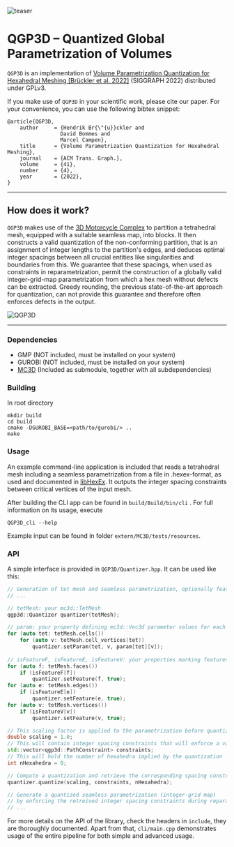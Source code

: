 ![teaser](https://user-images.githubusercontent.com/38473042/167678103-ce292271-4962-4726-98c0-ea6cf376eb98.png)

# QGP3D – Quantized Global Parametrization of Volumes

`QGP3D` is an implementation of [Volume Parametrization Quantization for Hexahedral Meshing \[Brückler et al. 2022\]](http://graphics.cs.uos.de/papers/Volume_Parametrization_Quantization-SIGGRAPH2022.pdf) (SIGGRAPH 2022) distributed under GPLv3.

If you make use of `QGP3D` in your scientific work, please cite our paper. For your convenience,
you can use the following bibtex snippet:

    @article{QGP3D,
        author     = {Hendrik Br{\"{u}}ckler and
                     David Bommes and
                     Marcel Campen},
        title      = {Volume Parametrization Quantization for Hexahedral Meshing},
        journal    = {ACM Trans. Graph.},
        volume     = {41},
        number     = {4},
        year       = {2022},
    }

***

## How does it work?

`QGP3D` makes use of the [3D Motorcycle Complex](https://github.com/HendrikBrueckler/MC3D) to partition a tetrahedral mesh, equipped with a suitable seamless map, into blocks.
It then constructs a valid quantization of the non-conforming partition, that is an assignment of integer lengths to the partition's edges, and deduces optimal integer spacings
between all crucial entities like singularities and boundaries from this.
We guarantee that these spacings, when used as constraints in reparametrization, permit the construction of a globally valid integer-grid-map parametrization
from which a hex mesh without defects can be extracted. Greedy rounding, the previous state-of-the-art approach for quantization, can not provide this guarantee and
therefore often enforces defects in the output.

![QGP3D](https://user-images.githubusercontent.com/38473042/167678775-2de020fd-1527-4e43-9350-fab9e6482ef2.png)


***

### Dependencies
- GMP (NOT included, must be installed on your system)
- GUROBI (NOT included, must be installed on your system)
- [MC3D](https://github.com/HendrikBrueckler/MC3D) (Included as submodule, together with all subdependencies)

### Building
In root directory

    mkdir build
    cd build
    cmake -DGUROBI_BASE=<path/to/gurobi/> ..
    make

### Usage
An example command-line application is included that reads a tetrahedral mesh including a seamless parametrization from a file in .hexex-format, as used and documented in [libHexEx](https://www.graphics.rwth-aachen.de/software/libHexEx/).
It outputs the integer spacing constraints between critical vertices of the input mesh.

After building the CLI app can be found in ```build/Build/bin/cli``` .
For full information on its usage, execute

    QGP3D_cli --help

Example input can be found in folder ```extern/MC3D/tests/resources```.

### API
A simple interface is provided in ```QGP3D/Quantizer.hpp```.
It can be used like this:

```cpp
// Generation of tet mesh and seamless parametrization, optionally feature markers
// ...

// tetMesh: your mc3d::TetMesh
qgp3d::Quantizer quantizer(tetMesh);

// param: your property defining mc3d::Vec3d parameter values for each tet-vertex-pair
for (auto tet: tetMesh.cells())
    for (auto v: tetMesh.cell_vertices(tet))
        quantizer.setParam(tet, v, param[tet][v]);
        
// isFeatureF, isFeatureE, isFeatureV: your properties marking features
for (auto f: tetMesh.faces())
    if (isFeatureF[f])
        quantizer.setFeature(f, true);
for (auto e: tetMesh.edges())
    if (isFeatureE[e])
        quantizer.setFeature(e, true);
for (auto v: tetMesh.vertices())
    if (isFeatureV[v])
        quantizer.setFeature(v, true);

// This scaling factor is applied to the parametrization before quantization
double scaling = 1.0;
// This will contain integer spacing constraints that will enforce a valid quantization
std::vector<qgp3d::PathConstraint> constraints;
// This will hold the number of hexahedra implied by the quantization
int nHexahedra = 0;

// Compute a quantization and retrieve the corresponding spacing constraints
quantizer.quantize(scaling, constraints, nHexahedra);

// Generate a quantized seamless parametrization (integer-grid map)
// by enforcing the retreived integer spacing constraints during reparametrization
// ...

```

For more details on the API of the library, check the headers in ```include```, they are thoroughly documented. Apart from that, ```cli/main.cpp``` demonstrates usage of the entire pipeline for both simple and advanced usage.
